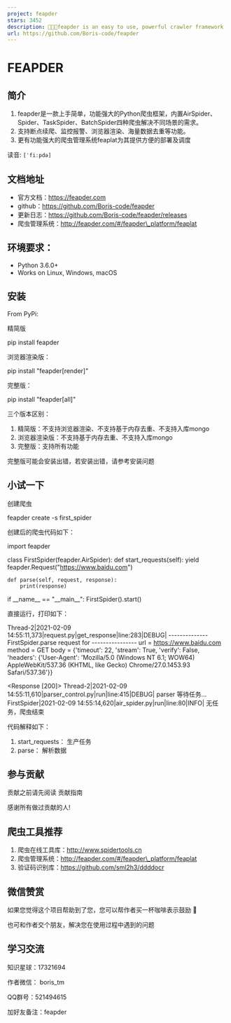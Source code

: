 ```yaml
---
project: feapder
stars: 3452
description: 🚀🚀🚀feapder is an easy to use, powerful crawler framework | feapder是一款上手简单，功能强大的Python爬虫框架。内置AirSpider、Spider、TaskSpider、BatchSpider四种爬虫解决不同场景的需求。且支持断点续爬、监控报警、浏览器渲染、海量数据去重等功能。更有功能强大的爬虫管理系统feaplat为其提供方便的部署及调度
url: https://github.com/Boris-code/feapder
---
```


FEAPDER
=======

简介
--

1.  feapder是一款上手简单，功能强大的Python爬虫框架，内置AirSpider、Spider、TaskSpider、BatchSpider四种爬虫解决不同场景的需求。
2.  支持断点续爬、监控报警、浏览器渲染、海量数据去重等功能。
3.  更有功能强大的爬虫管理系统feaplat为其提供方便的部署及调度

读音: `[ˈfiːpdə]`

文档地址
----

-   官方文档：https://feapder.com
-   github：https://github.com/Boris-code/feapder
-   更新日志：https://github.com/Boris-code/feapder/releases
-   爬虫管理系统：http://feapder.com/#/feapder\_platform/feaplat

环境要求：
-----

-   Python 3.6.0+
-   Works on Linux, Windows, macOS

安装
--

From PyPi:

精简版

pip install feapder

浏览器渲染版：

pip install "feapder\[render\]"

完整版：

pip install "feapder\[all\]"

三个版本区别：

1.  精简版：不支持浏览器渲染、不支持基于内存去重、不支持入库mongo
2.  浏览器渲染版：不支持基于内存去重、不支持入库mongo
3.  完整版：支持所有功能

完整版可能会安装出错，若安装出错，请参考安装问题

小试一下
----

创建爬虫

feapder create -s first\_spider

创建后的爬虫代码如下：

import feapder

class FirstSpider(feapder.AirSpider):
    def start\_requests(self):
        yield feapder.Request("https://www.baidu.com")

    def parse(self, request, response):
        print(response)

if \_\_name\_\_ \== "\_\_main\_\_":
    FirstSpider().start()
        

直接运行，打印如下：

Thread-2|2021-02-09 14:55:11,373|request.py|get\_response|line:283|DEBUG|
                -------------- FirstSpider.parse request for ----------------
                url  = https://www.baidu.com
                method = GET
                body = {'timeout': 22, 'stream': True, 'verify': False, 'headers': {'User-Agent': 'Mozilla/5.0 (Windows NT 6.1; WOW64) AppleWebKit/537.36 (KHTML, like Gecko) Chrome/27.0.1453.93 Safari/537.36'}}

<Response \[200\]\>
Thread-2|2021-02-09 14:55:11,610|parser\_control.py|run|line:415|DEBUG| parser 等待任务...
FirstSpider|2021-02-09 14:55:14,620|air\_spider.py|run|line:80|INFO| 无任务，爬虫结束

代码解释如下：

1.  start\_requests： 生产任务
2.  parse： 解析数据

参与贡献
----

贡献之前请先阅读 贡献指南

感谢所有做过贡献的人!

爬虫工具推荐
------

1.  爬虫在线工具库：http://www.spidertools.cn
2.  爬虫管理系统：http://feapder.com/#/feapder\_platform/feaplat
3.  验证码识别库：https://github.com/sml2h3/ddddocr

微信赞赏
----

如果您觉得这个项目帮助到了您，您可以帮作者买一杯咖啡表示鼓励 🍹

也可和作者交个朋友，解决您在使用过程中遇到的问题

学习交流
----

知识星球：17321694

作者微信： boris\_tm

QQ群号：521494615

加好友备注：feapder
